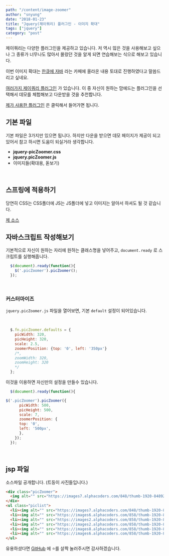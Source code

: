 ```yaml
---
path: "/content/image-zoomer"
author: "snyung"
date: "2018-01-23"
title: "Jquery(제이쿼리) 플러그인 - 이미지 확대"
tags: ["jquery"]
category: "post"
---
```


제이쿼리는 다양한 플러그인을 제공하고 있습니다. 저 역시 많은 것을 사용해보고 싶으나 그 종류가 너무나도 많아서 몰랐던 것을 알게 되면 연습해보는 식으로 해보고 있습니다.
<br/>

이번 이미지 확대는 [한큐에 자바](http://cafe.naver.com/javahanq/4748) 라는 카페에 올라온 내용 토대로 진행하였다고 말씀드리고 싶네요.
<br/>

[여러가지 제이쿼리 플러그인](https://www.jqueryscript.net/zoom/) 가 있습니다. 이 중 자신이 원하는 맘에드는 플러그인을 선택해서 데모를 체험해보고 다운받을 것을 추천합니다. 

[제가 사용한 플러그인](https://www.jqueryscript.net/zoom/jQuery-Plugin-For-Image-Zoom-On-Hover-picZoomer.html) 은 클릭해서 들어가면 됩니다.
<br/>

## 기본 파일

기본 파일은 3가지만 있으면 됩니다. 하지만 다운을 받으면 데모 페이지가 제공이 되고 있어서 참고 하시면 도움이 되실거라 생각합니다.
<br/>

- **jquery-picZoomer.css**
- **jquery.picZoomer.js**
- 이미지들(확대용, 돋보기)

<br/>

## 스프링에 적용하기

당연히 CSS는 CSS폴더에 JS는 JS폴더에 넣고 이미지는 알아서 하셔도 될 것 같습니다.

[제 소스](https://github.com/SeonHyungJo/My_Study/tree/master/Jquery/Practise_jquery_imageZoomer)
<br/>

## 자바스크립트 작성해보기

기본적으로 자신이 원하는 자리에 원하는 클래스명을 넣어주고, `document.ready` 로 스크립트를 실행해줍니다.

```js
  $(document).ready(function(){
    $('.picZoomer').picZoomer();
  });
```

<br/>

### 커스터마이즈

`jquery.picZoomer.js` 파일을 열어보면, 기본 `default` 설정이 되어있습니다.

<br/>

```js
  $.fn.picZoomer.defaults = {
    picWidth: 320,
    picHeight: 320,
    scale: 2.5,
    zoomerPosition: {top: '0', left: '350px'}
    /*,
    zoomWidth: 320,
    zoomHeight: 320
    */
  };
```

이것을 이용하면 자신만의 설정을 만들수 있습니다.

```js
  $(document).ready(function(){

$('.picZoomer').picZoomer({
      picWidth: 500,
      picHeight: 500,
      scale: 7,
      zoomerPosition: {
      top: '0',
      left: '500px',
      },
    });
  });
```

<br/>

## jsp 파일

소스파일 공개합니다. (트둥이 사진들입니다.)

```html
<div class="picZoomer">
  <img alt="" src="https://images7.alphacoders.com/848/thumb-1920-848920.png">
</div>
<ul class="piclist">
  <li><img alt="" src="https://images7.alphacoders.com/848/thumb-1920-848920.png"></li>
  <li><img alt="" src="https://images6.alphacoders.com/858/thumb-1920-858060.jpg"></li>
  <li><img alt="" src="https://images2.alphacoders.com/858/thumb-1920-858066.jpg"></li>
  <li><img alt="" src="https://images2.alphacoders.com/858/thumb-1920-858067.jpg"></li>
  <li><img alt="" src="https://images8.alphacoders.com/858/thumb-1920-858065.jpg"></li>
  <li><img alt="" src="https://images6.alphacoders.com/858/thumb-1920-858060.jpg"></li>
</ul>
```

유용하셨다면 [GitHub](https://github.com/SeonHyungJo/SeonHyungJo.github.io) 에 :star:를 살짝 눌러주시면 감사하겠습니다.

